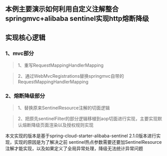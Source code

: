 ## 本例主要演示如何利用自定义注解整合springmvc+alibaba sentinel实现http熔断降级

## 实现核心逻辑

### 1、mvc部分
> 1、重写RequestMappingHandlerMapping

> 2、通过WebMvcRegistrations替换springmvc自带的RequestMappingHandlerMapping

### 2、熔断降级部分

> 1、替换原来SentinelResource注解的切面逻辑

> 2、把原先sentinelFilter的部分逻辑移植到aop切面进行实现，主要实现默认熔断降级页面渲染以及授权规则实现


本文实现的版本是基于spring-cloud-starter-alibaba-sentinel 2.1.0版本进行实现，实现的原因是为了解决之前
sentinel热点参数需要还要加SentinelResource注解才能实现，以及如果定义了全局异常处理，降级无法统计异常问题


